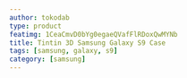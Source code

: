 ```yaml
---
author: tokodab
type: product
featimg: 1CeaCmvD0bYg0egaeQVafFlRDoxQwMYNb
title: Tintin 3D Samsung Galaxy S9 Case
tags: [samsung, galaxy, s9]
category: [samsung]
---
```

